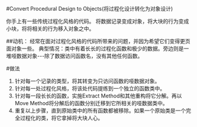#Convert Procedural Design to Objects(将过程化设计转化为对象设计)

你手上有一些传统过程化风格的代码。
将数据记录变成对象，将大块的行为变成小块，将将相关的行为移入对象之中。

##动机：
经常在面对过程化风格的代码所带来的问题，并因为希望它们变得更页面对象一些。
典型情况：类中有着长长的过程化函数和极少的数据。旁边则是一堆哑数据对象---除了数据访问函数名，没有其他任何函数。

#做法
1. 针对每一个记录的类型，将其转变为只访问函数的哑数据对象。
2. 针对每一处过程化风格，将该处代码提练到一个独立的函数类中。
3. 针对每一段长长的函数，实施Extract Method和其他重构将它分解。再以Move Method将分解后的函数分别迁移到它所相关的哑数据类中。
4. 重复以上步骤，直到原始类中的所有函数都被移除。如果一个原始类是一个完全过程化的类，将它拿掉将大块人心。